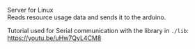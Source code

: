Server for Linux  
Reads resource usage data and sends it to the arduino.  

Tutorial used for Serial communication with the library in `./lib`: https://youtu.be/uHw7QyL4CM8  